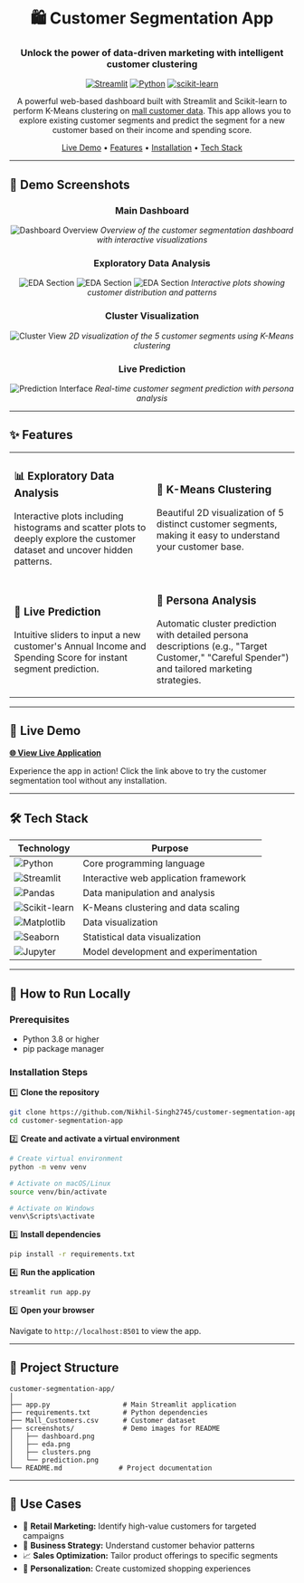 <div align="center">

# 🛍️ Customer Segmentation App

### Unlock the power of data-driven marketing with intelligent customer clustering

[![Streamlit](https://img.shields.io/badge/Streamlit-FF4B4B?style=for-the-badge&logo=Streamlit&logoColor=white)](https://streamlit.io/)
[![Python](https://img.shields.io/badge/Python-3776AB?style=for-the-badge&logo=python&logoColor=white)](https://www.python.org/)
[![scikit-learn](https://img.shields.io/badge/scikit--learn-F7931E?style=for-the-badge&logo=scikit-learn&logoColor=white)](https://scikit-learn.org/)

A powerful web-based dashboard built with Streamlit and Scikit-learn to perform K-Means clustering on [mall customer data](https://www.kaggle.com/datasets/vjchoudhary7/customer-segmentation-tutorial-in-python). This app allows you to explore existing customer segments and predict the segment for a new customer based on their income and spending score.

[Live Demo](#-live-demo) • [Features](#-features) • [Installation](#-how-to-run-locally) • [Tech Stack](#-tech-stack)

</div>

---

## 📸 Demo Screenshots

<div align="center">

### Main Dashboard
![Dashboard Overview](screenshots/dashboard.png)
*Overview of the customer segmentation dashboard with interactive visualizations*

### Exploratory Data Analysis
![EDA Section](screenshots/eda1.png)
![EDA Section](screenshots/eda2.png)
![EDA Section](screenshots/eda3.png)
*Interactive plots showing customer distribution and patterns*

### Cluster Visualization
![Cluster View](screenshots/clusters.png)
*2D visualization of the 5 customer segments using K-Means clustering*

### Live Prediction
![Prediction Interface](screenshots/prediction.png)
*Real-time customer segment prediction with persona analysis*

</div>


---

## ✨ Features

<table>
<tr>
<td width="50%">

### 📊 Exploratory Data Analysis
Interactive plots including histograms and scatter plots to deeply explore the customer dataset and uncover hidden patterns.

</td>
<td width="50%">

### 🎯 K-Means Clustering
Beautiful 2D visualization of 5 distinct customer segments, making it easy to understand your customer base.

</td>
</tr>
<tr>
<td width="50%">

### 🔮 Live Prediction
Intuitive sliders to input a new customer's Annual Income and Spending Score for instant segment prediction.

</td>
<td width="50%">

### 👥 Persona Analysis
Automatic cluster prediction with detailed persona descriptions (e.g., "Target Customer," "Careful Spender") and tailored marketing strategies.

</td>
</tr>
</table>

---

## 🚀 Live Demo

**[🌐 View Live Application](https://customer-segmentation-app-ge7b46vm9ye3if7pwbheya.streamlit.app/)**

Experience the app in action! Click the link above to try the customer segmentation tool without any installation.

---

## 🛠️ Tech Stack

<div align="center">

| Technology | Purpose |
|------------|---------|
| ![Python](https://img.shields.io/badge/Python-3776AB?style=flat&logo=python&logoColor=white) | Core programming language |
| ![Streamlit](https://img.shields.io/badge/Streamlit-FF4B4B?style=flat&logo=Streamlit&logoColor=white) | Interactive web application framework |
| ![Pandas](https://img.shields.io/badge/Pandas-150458?style=flat&logo=pandas&logoColor=white) | Data manipulation and analysis |
| ![Scikit-learn](https://img.shields.io/badge/scikit--learn-F7931E?style=flat&logo=scikit-learn&logoColor=white) | K-Means clustering and data scaling |
| ![Matplotlib](https://img.shields.io/badge/Matplotlib-11557c?style=flat&logo=python&logoColor=white) | Data visualization |
| ![Seaborn](https://img.shields.io/badge/Seaborn-3776AB?style=flat&logo=python&logoColor=white) | Statistical data visualization |
| ![Jupyter](https://img.shields.io/badge/Jupyter-F37626?style=flat&logo=Jupyter&logoColor=white) | Model development and experimentation |

</div>

---

## 🏃 How to Run Locally

### Prerequisites
- Python 3.8 or higher
- pip package manager

### Installation Steps

1️⃣ **Clone the repository**
```bash
git clone https://github.com/Nikhil-Singh2745/customer-segmentation-app.git
cd customer-segmentation-app
```

2️⃣ **Create and activate a virtual environment**
```bash
# Create virtual environment
python -m venv venv

# Activate on macOS/Linux
source venv/bin/activate

# Activate on Windows
venv\Scripts\activate
```

3️⃣ **Install dependencies**
```bash
pip install -r requirements.txt
```

4️⃣ **Run the application**
```bash
streamlit run app.py
```

5️⃣ **Open your browser**

Navigate to `http://localhost:8501` to view the app.

---

## 📂 Project Structure

```
customer-segmentation-app/
│
├── app.py                  # Main Streamlit application
├── requirements.txt        # Python dependencies
├── Mall_Customers.csv      # Customer dataset
├── screenshots/            # Demo images for README
│   ├── dashboard.png
│   ├── eda.png
│   ├── clusters.png
│   └── prediction.png
└── README.md              # Project documentation
```

---

## 🎯 Use Cases

- 🏢 **Retail Marketing:** Identify high-value customers for targeted campaigns
- 💼 **Business Strategy:** Understand customer behavior patterns
- 📈 **Sales Optimization:** Tailor product offerings to specific segments
- 🎁 **Personalization:** Create customized shopping experiences
